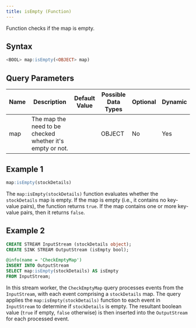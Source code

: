 ```yaml
---
title: isEmpty (Function)
---
```


Function checks if the map is empty.

## Syntax

```sql
<BOOL> map:isEmpty(<OBJECT> map)
```

## Query Parameters

| Name | Description  | Default Value | Possible Data Types | Optional | Dynamic |
|------|--------------|---------------|---------------------|----------|---------|
| map  | The map the need to be checked whether it's empty or not. |               | OBJECT | No       | Yes     |

## Example 1

```sql
map:isEmpty(stockDetails)
```

The `map:isEmpty(stockDetails)` function evaluates whether the `stockDetails` map is empty. If the map is empty (i.e., it contains no key-value pairs), the function returns `true`. If the map contains one or more key-value pairs, then it returns `false`.

## Example 2

```sql
CREATE STREAM InputStream (stockDetails object);
CREATE SINK STREAM OutputStream (isEmpty bool);

@info(name = 'CheckEmptyMap')
INSERT INTO OutputStream
SELECT map:isEmpty(stockDetails) AS isEmpty
FROM InputStream;
```

In this stream worker, the `CheckEmptyMap` query processes events from the `InputStream`, with each event comprising a `stockDetails` map. The query applies the `map:isEmpty(stockDetails)` function to each event in `InputStream` to determine if `stockDetails` is empty. The resultant boolean value (`true` if empty, `false` otherwise) is then inserted into the `OutputStream` for each processed event.
